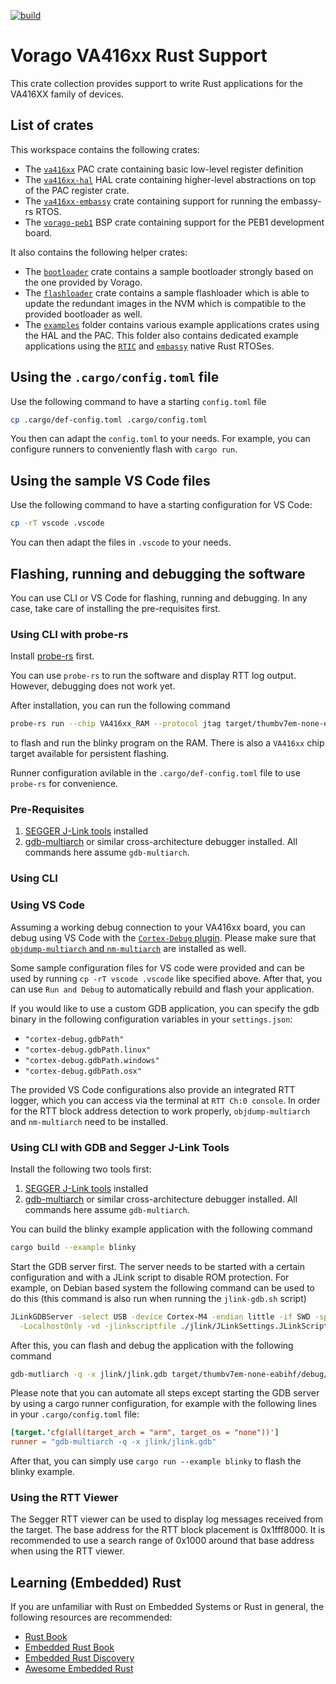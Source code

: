 [![build](https://github.com/us-irs/va416xx-rs/actions/workflows/ci.yml/badge.svg)](https://github.com/us-irs/va416xx-rs/actions/workflows/ci.yml)

Vorago VA416xx Rust Support
=========

This crate collection provides support to write Rust applications for the VA416XX family
of devices.

## List of crates

This workspace contains the following crates:

- The [`va416xx`](https://egit.irs.uni-stuttgart.de/rust/va416xx-rs/src/branch/main/va416xx)
  PAC crate containing basic low-level register definition
- The [`va416xx-hal`](https://egit.irs.uni-stuttgart.de/rust/va416xx-rs/src/branch/main/va416xx-hal)
  HAL crate containing higher-level abstractions on top of the PAC register crate.
- The [`va416xx-embassy`](https://egit.irs.uni-stuttgart.de/rust/va416xx-rs/src/branch/main/va416xx-embassy)
  crate containing support for running the embassy-rs RTOS.
- The [`vorago-peb1`](https://egit.irs.uni-stuttgart.de/rust/va416xx-rs/src/branch/main/vorago-peb1)
  BSP crate containing support for the PEB1 development board.

It also contains the following helper crates:

- The [`bootloader`](https://egit.irs.uni-stuttgart.de/rust/va416xx-rs/src/branch/main/bootloader)
  crate contains a sample bootloader strongly based on the one provided by Vorago.
- The [`flashloader`](https://egit.irs.uni-stuttgart.de/rust/va416xx-rs/src/branch/main/flashloader)
  crate contains a sample flashloader which is able to update the redundant images in the NVM which
  is compatible to the provided bootloader as well.
- The [`examples`](https://egit.irs.uni-stuttgart.de/rust/va416xx-rs/src/branch/main/examples)
  folder contains various example applications crates using the HAL and the PAC.
  This folder also contains dedicated example applications using the
  [`RTIC`](https://rtic.rs/2/book/en/) and [`embassy`](https://github.com/embassy-rs/embassy)
  native Rust RTOSes.

## Using the `.cargo/config.toml` file

Use the following command to have a starting `config.toml` file

```sh
cp .cargo/def-config.toml .cargo/config.toml
```

You then can adapt the `config.toml` to your needs. For example, you can configure runners
to conveniently flash with `cargo run`.

## Using the sample VS Code files

Use the following command to have a starting configuration for VS Code:

```sh
cp -rT vscode .vscode
```

You can then adapt the files in `.vscode` to your needs.

## Flashing, running and debugging the software

You can use CLI or VS Code for flashing, running and debugging. In any case, take
care of installing the pre-requisites first.

### Using CLI with probe-rs

Install [probe-rs](https://probe.rs/docs/getting-started/installation/) first.

You can use `probe-rs` to run the software and display RTT log output. However, debugging does not
work yet.

After installation, you can run the following command

```sh
probe-rs run --chip VA416xx_RAM --protocol jtag target/thumbv7em-none-eabihf/debug/examples/blinky
```

to flash and run the blinky program on the RAM. There is also a `VA416xx` chip target
available for persistent flashing.

Runner configuration avilable in the `.cargo/def-config.toml` file to use `probe-rs` for
convenience.

### Pre-Requisites

1. [SEGGER J-Link tools](https://www.segger.com/downloads/jlink/) installed
2. [gdb-multiarch](https://packages.debian.org/sid/gdb-multiarch) or similar
   cross-architecture debugger installed. All commands here assume `gdb-multiarch`.

### Using CLI


### Using VS Code

Assuming a working debug connection to your VA416xx board, you can debug using VS Code with
the [`Cortex-Debug` plugin](https://marketplace.visualstudio.com/items?itemName=marus25.cortex-debug).
Please make sure that [`objdump-multiarch` and `nm-multiarch`](https://forums.raspberrypi.com/viewtopic.php?t=333146)
are installed as well.

Some sample configuration files for VS code were provided and can be used by running
`cp -rT vscode .vscode` like specified above. After that, you can use `Run and Debug`
to automatically rebuild and flash your application.

If you would like to use a custom GDB application, you can specify the gdb binary in the following
configuration variables in your `settings.json`:

- `"cortex-debug.gdbPath"`
- `"cortex-debug.gdbPath.linux"`
- `"cortex-debug.gdbPath.windows"`
- `"cortex-debug.gdbPath.osx"`

The provided VS Code configurations also provide an integrated RTT logger, which you can access
via the terminal at `RTT Ch:0 console`. In order for the RTT block address detection to
work properly, `objdump-multiarch` and `nm-multiarch` need to be installed.

### Using CLI with GDB and Segger J-Link Tools

Install the following two tools first:

1. [SEGGER J-Link tools](https://www.segger.com/downloads/jlink/) installed
2. [gdb-multiarch](https://packages.debian.org/sid/gdb-multiarch) or similar
   cross-architecture debugger installed. All commands here assume `gdb-multiarch`.

You can build the blinky example application with the following command

```sh
cargo build --example blinky
```

Start the GDB server first. The server needs to be started with a certain configuration and with
a JLink script to disable ROM protection.
For example, on Debian based system the following command can be used to do this (this command
is also run when running the `jlink-gdb.sh` script)

```sh
JLinkGDBServer -select USB -device Cortex-M4 -endian little -if SWD -speed 2000 \
  -LocalhostOnly -vd -jlinkscriptfile ./jlink/JLinkSettings.JLinkScript
```

After this, you can flash and debug the application with the following command

```sh
gdb-mutliarch -q -x jlink/jlink.gdb target/thumbv7em-none-eabihf/debug/examples/blinky
```

Please note that you can automate all steps except starting the GDB server by using a cargo
runner configuration, for example with the following lines in your `.cargo/config.toml` file:

```toml
[target.'cfg(all(target_arch = "arm", target_os = "none"))']
runner = "gdb-multiarch -q -x jlink/jlink.gdb"
```

After that, you can simply use `cargo run --example blinky` to flash the blinky
example.

### Using the RTT Viewer

The Segger RTT viewer can be used to display log messages received from the target. The base
address for the RTT block placement is 0x1fff8000. It is recommended to use a search range of
0x1000 around that base address when using the RTT viewer.

## Learning (Embedded) Rust

If you are unfamiliar with Rust on Embedded Systems or Rust in general, the following resources
are recommended:

- [Rust Book](https://doc.rust-lang.org/book/)
- [Embedded Rust Book](https://docs.rust-embedded.org/book/)
- [Embedded Rust Discovery](https://docs.rust-embedded.org/discovery/microbit/)
- [Awesome Embedded Rust](https://github.com/rust-embedded/awesome-embedded-rust)
